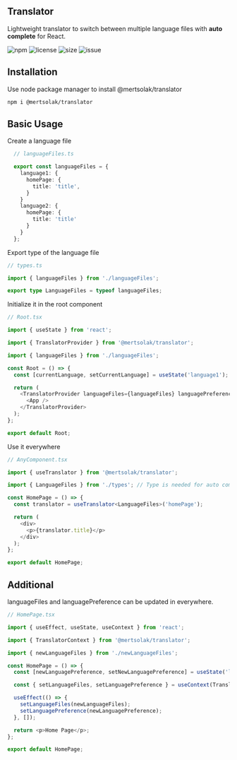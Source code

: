 ## Translator

Lightweight translator to switch between multiple language files with **auto complete** for React.

![npm](https://img.shields.io/npm/v/@mertsolak/translator)
![license](https://img.shields.io/npm/l/@mertsolak/translator)
![size](https://img.shields.io/bundlephobia/min/@mertsolak/translator)
![issue](https://img.shields.io/github/issues/mert-solak/translator)

## Installation

Use node package manager to install @mertsolak/translator

```bash
npm i @mertsolak/translator
```

## Basic Usage

Create a language file

```typescript
  // languageFiles.ts

  export const languageFiles = {
    language1: {
      homePage: {
        title: 'title',
      }
    }
    language2: {
      homePage: {
        title: 'title'
      }
    }
  };
```

Export type of the language file

```typescript
// types.ts

import { languageFiles } from './languageFiles';

export type LanguageFiles = typeof languageFiles;
```

Initialize it in the root component

```typescript
// Root.tsx

import { useState } from 'react';

import { TranslatorProvider } from '@mertsolak/translator';

import { languageFiles } from './languageFiles';

const Root = () => {
  const [currentLanguage, setCurrentLanguage] = useState('language1'); // Also redux can be used

  return (
    <TranslatorProvider languageFiles={languageFiles} languagePreference={currentLanguage}>
      <App />
    </TranslatorProvider>
  );
};

export default Root;
```

Use it everywhere

```typescript
// AnyComponent.tsx

import { useTranslator } from '@mertsolak/translator';

import { LanguageFiles } from './types'; // Type is needed for auto completion

const HomePage = () => {
  const translator = useTranslator<LanguageFiles>('homePage');

  return (
    <div>
      <p>{translator.title}</p>
    </div>
  );
};

export default HomePage;
```

## Additional

languageFiles and languagePreference can be updated in everywhere.

```typescript
// HomePage.tsx

import { useEffect, useState, useContext } from 'react';

import { TranslatorContext } from '@mertsolak/translator';

import { newLanguageFiles } from './newLanguageFiles';

const HomePage = () => {
  const [newLanguagePreference, setNewLanguagePreference] = useState('language1');

  const { setLanguageFiles, setLanguagePreference } = useContext(TranslatorContext);

  useEffect(() => {
    setLanguageFiles(newLanguageFiles);
    setLanguagePreference(newLanguagePreference);
  }, []);

  return <p>Home Page</p>;
};

export default HomePage;
```
